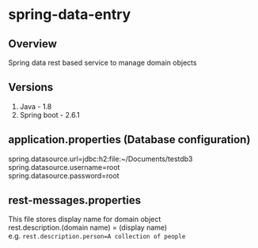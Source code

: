 # spring-data-entry
## Overview
Spring data rest based service to manage domain objects

## Versions
1. Java - 1.8
2. Spring boot - 2.6.1

## application.properties (Database configuration)
spring.datasource.url=jdbc:h2:file:~/Documents/testdb3 \
spring.datasource.username=root \
spring.datasource.password=root

## rest-messages.properties 
This file stores display name for domain object \
rest.description.(domain name) = (display name) \
e.g. `rest.description.person=A collection of people`
